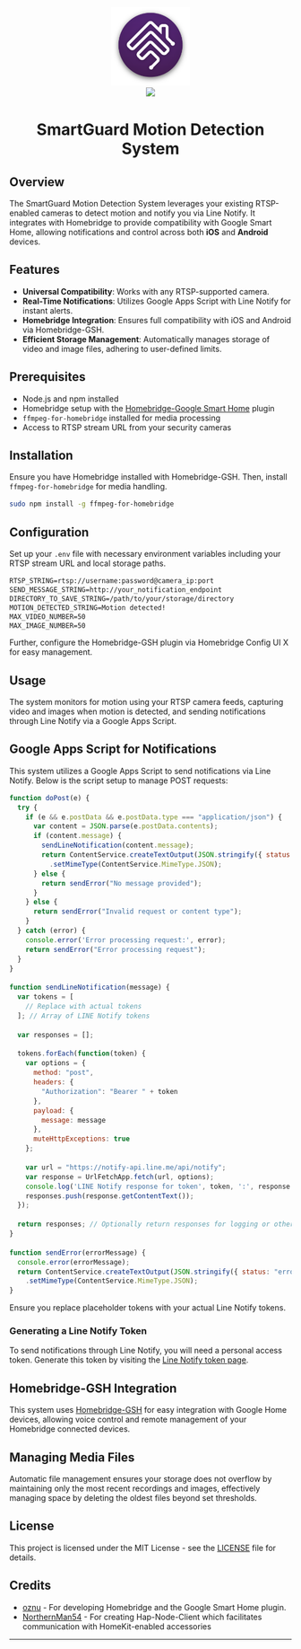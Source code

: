 <p align="center">
    <img src="https://raw.githubusercontent.com/homebridge/branding/master/logos/homebridge-color-round-stylized.png" height="140"><br>
    <img src="https://user-images.githubusercontent.com/3979615/62948974-ba97f180-be28-11e9-8aef-d2a1d2f37cee.png" width="150"><br>
</p>

<span align="center">

# SmartGuard Motion Detection System

</span>

## Overview

The SmartGuard Motion Detection System leverages your existing RTSP-enabled cameras to detect motion and notify you via Line Notify. It integrates with Homebridge to provide compatibility with Google Smart Home, allowing notifications and control across both **iOS** and **Android** devices.

## Features

- **Universal Compatibility**: Works with any RTSP-supported camera.
- **Real-Time Notifications**: Utilizes Google Apps Script with Line Notify for instant alerts.
- **Homebridge Integration**: Ensures full compatibility with iOS and Android via Homebridge-GSH.
- **Efficient Storage Management**: Automatically manages storage of video and image files, adhering to user-defined limits.

## Prerequisites

- Node.js and npm installed
- Homebridge setup with the [Homebridge-Google Smart Home](https://github.com/oznu/homebridge-gsh#readme) plugin
- `ffmpeg-for-homebridge` installed for media processing
- Access to RTSP stream URL from your security cameras

## Installation

Ensure you have Homebridge installed with Homebridge-GSH. Then, install `ffmpeg-for-homebridge` for media handling.

```bash
sudo npm install -g ffmpeg-for-homebridge
```

## Configuration

Set up your `.env` file with necessary environment variables including your RTSP stream URL and local storage paths. 

```plaintext
RTSP_STRING=rtsp://username:password@camera_ip:port
SEND_MESSAGE_STRING=http://your_notification_endpoint
DIRECTORY_TO_SAVE_STRING=/path/to/your/storage/directory
MOTION_DETECTED_STRING=Motion detected!
MAX_VIDEO_NUMBER=50
MAX_IMAGE_NUMBER=50
```

Further, configure the Homebridge-GSH plugin via Homebridge Config UI X for easy management.

## Usage

The system monitors for motion using your RTSP camera feeds, capturing video and images when motion is detected, and sending notifications through Line Notify via a Google Apps Script.

## Google Apps Script for Notifications

This system utilizes a Google Apps Script to send notifications via Line Notify. Below is the script setup to manage POST requests:

```javascript
function doPost(e) {
  try {
    if (e && e.postData && e.postData.type === "application/json") {
      var content = JSON.parse(e.postData.contents);
      if (content.message) {
        sendLineNotification(content.message);
        return ContentService.createTextOutput(JSON.stringify({ status: "success" }))
          .setMimeType(ContentService.MimeType.JSON);
      } else {
        return sendError("No message provided");
      }
    } else {
      return sendError("Invalid request or content type");
    }
  } catch (error) {
    console.error('Error processing request:', error);
    return sendError("Error processing request");
  }
}

function sendLineNotification(message) {
  var tokens = [
    // Replace with actual tokens
  ]; // Array of LINE Notify tokens

  var responses = [];

  tokens.forEach(function(token) {
    var options = {
      method: "post",
      headers: {
        "Authorization": "Bearer " + token
      },
      payload: {
        message: message
      },
      muteHttpExceptions: true
    };

    var url = "https://notify-api.line.me/api/notify";
    var response = UrlFetchApp.fetch(url, options);
    console.log('LINE Notify response for token', token, ':', response.getContentText());
    responses.push(response.getContentText());
  });

  return responses; // Optionally return responses for logging or other purposes
}

function sendError(errorMessage) {
  console.error(errorMessage);
  return ContentService.createTextOutput(JSON.stringify({ status: "error", message: errorMessage }))
    .setMimeType(ContentService.MimeType.JSON);
}
```

Ensure you replace placeholder tokens with your actual Line Notify tokens.

### Generating a Line Notify Token

To send notifications through Line Notify, you will need a personal access token. Generate this token by visiting the [Line Notify token page](https://notify-bot.line.me/my/).

## Homebridge-GSH Integration

This system uses [Homebridge-GSH](https://github.com/oznu/homebridge-gsh#readme) for easy integration with Google Home devices, allowing voice control and remote management of your Homebridge connected devices.

## Managing Media Files

Automatic file management ensures your storage does not overflow by maintaining only the most recent recordings and images, effectively managing space by deleting the oldest files beyond set thresholds.

## License

This project is licensed under the MIT License - see the [LICENSE](LICENSE) file for details.

## Credits

- [oznu](https://github.com/oznu) - For developing Homebridge and the Google Smart Home plugin.
- [NorthernMan54](https://github.com/NorthernMan54) - For creating Hap-Node-Client which facilitates communication with HomeKit-enabled accessories
---